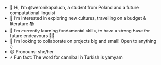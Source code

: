 - 👋 Hi, I’m @weronikapaluch, a student from Poland and a future computational linguist 
- 👀 I’m interested in exploring new cultures, travelling on a budget & literature 📚
- 🌱 I’m currently learning fundamental skills, to have a strong base for future endeavours 🚀🚀
- 💞️ I’m looking to collaborate on projects big and small! Open to anything :) 
- 😄 Pronouns: she/her
- ⚡ Fun fact: The word for cannibal in Turkish is yamyam 


